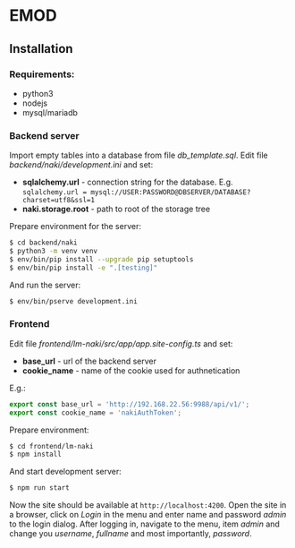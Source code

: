 # EMOD

## Installation

### Requirements:
- python3
- nodejs
- mysql/mariadb


### Backend server
Import empty tables into a database from file *db_template.sql*.
Edit file *backend/naki/development.ini* and set:
- **sqlalchemy.url** - connection string for the database. E.g. `sqlalchemy.url = mysql://USER:PASSWORD@DBSERVER/DATABASE?charset=utf8&ssl=1`
- **naki.storage.root** - path to root of the storage tree

Prepare environment for the server:
```bash
$ cd backend/naki
$ python3 -m venv venv
$ env/bin/pip install --upgrade pip setuptools
$ env/bin/pip install -e ".[testing]"
```

And run the server:
```bash
$ env/bin/pserve development.ini
```

### Frontend
Edit file *frontend/lm-naki/src/app/app.site-config.ts* and set:
- **base_url** - url of the backend server
- **cookie_name** - name of the cookie used for authnetication

E.g.:
```typescript
export const base_url = 'http://192.168.22.56:9988/api/v1/';
export const cookie_name = 'nakiAuthToken';
```
Prepare environment:
```bash
$ cd frontend/lm-naki
$ npm install
```

And start development server:
```bash
$ npm run start
```

Now the site should be available at `http://localhost:4200`.
Open the site in a browser, click on *Login* in the menu and enter name and password *admin* to the login dialog.
After logging in, navigate to the menu, item *admin* and change you *username*, *fullname* and most importantly, *password*.

